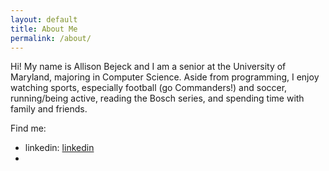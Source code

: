 ```yaml
---
layout: default
title: About Me
permalink: /about/
---
```


Hi! My name is Allison Bejeck and I am a senior at the University of Maryland, majoring in Computer Science. Aside from programming, I enjoy watching sports, especially football (go Commanders!) and soccer, running/being active, reading the Bosch series, and spending time with family and friends.

Find me:
- linkedin: [linkedin](www.linkedin.com/in/allison-bejeck)
- 


